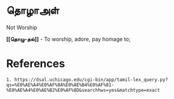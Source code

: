 # தொழாஅள்
Not Worship

**[[தொழு-தல்]]** - To worship, adore, pay homage to;

# References
	1. https://dsal.uchicago.edu/cgi-bin/app/tamil-lex_query.py?qs=%E0%AE%A4%E0%AF%8A%E0%AE%B4%E0%AF%81-%E0%AE%A4%E0%AE%B2%E0%AF%8D&searchhws=yes&matchtype=exact
